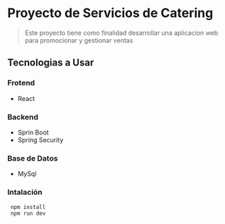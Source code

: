 # Proyecto de Servicios de Catering
> Este proyecto tiene como finalidad desarrollar una aplicacion web para promocionar y gestionar ventas
## Tecnologias a Usar

### Frotend
- React

### Backend
  - Sprin Boot
  - Spring Security

### Base de Datos
  - MySql
### Intalación
     npm install
     npm run dev
